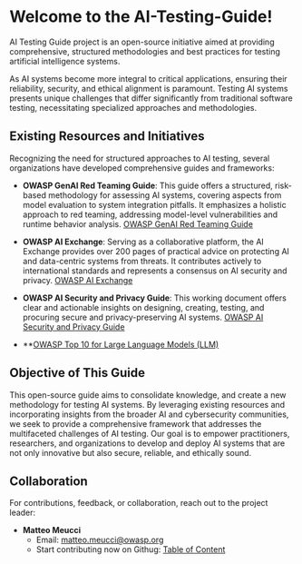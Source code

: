 # Welcome to the AI-Testing-Guide!
AI Testing Guide project  is an open-source initiative aimed at providing comprehensive, structured methodologies and best practices for testing artificial intelligence systems.

As AI systems become more integral to critical applications, ensuring their reliability, security, and ethical alignment is paramount. Testing AI systems presents unique challenges that differ significantly from traditional software testing, necessitating specialized approaches and methodologies.

## Existing Resources and Initiatives

Recognizing the need for structured approaches to AI testing, several organizations have developed comprehensive guides and frameworks:

- **OWASP GenAI Red Teaming Guide**: This guide offers a structured, risk-based methodology for assessing AI systems, covering aspects from model evaluation to system integration pitfalls. It emphasizes a holistic approach to red teaming, addressing model-level vulnerabilities and runtime behavior analysis. [OWASP GenAI Red Teaming Guide](https://genai.owasp.org/resource/genai-red-teaming-guide/)

- **OWASP AI Exchange**: Serving as a collaborative platform, the AI Exchange provides over 200 pages of practical advice on protecting AI and data-centric systems from threats. It contributes actively to international standards and represents a consensus on AI security and privacy. [OWASP AI Exchange](https://owaspai.org/)

- **OWASP AI Security and Privacy Guide**: This working document offers clear and actionable insights on designing, creating, testing, and procuring secure and privacy-preserving AI systems. [OWASP AI Security and Privacy Guide](https://owasp.org/www-project-ai-security-and-privacy-guide/)

- **[OWASP Top 10 for Large Language Models (LLM)](https://owasp.org/www-project-top-10-for-large-language-model-applications/)

## Objective of This Guide

This open-source guide aims to consolidate knowledge, and create a new methodology for testing AI systems. By leveraging existing resources and incorporating insights from the broader AI and cybersecurity communities, we seek to provide a comprehensive framework that addresses the multifaceted challenges of AI testing. Our goal is to empower practitioners, researchers, and organizations to develop and deploy AI systems that are not only innovative but also secure, reliable, and ethically sound.

## Collaboration

For contributions, feedback, or collaboration, reach out to the project leader:

- **Matteo Meucci**
  - Email: [matteo.meucci@owasp.org](mailto:matteo.meucci@owasp.org)
  - Start contributing now on Githug: [Table of Content](Document/README.md)
